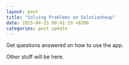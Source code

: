```yaml
---
layout: post
title: "Solving Problems on Solutionheap"
date: 2025-04-25 00:41:19 +0200
categories: post update
---
```

Get questions answered on how to use the app.

Other stuff will be here.